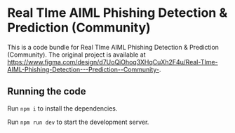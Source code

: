 
  # Real TIme AIML Phishing Detection & Prediction (Community)

  This is a code bundle for Real TIme AIML Phishing Detection & Prediction (Community). The original project is available at https://www.figma.com/design/d7UoQiOhoq3XHqCuXh2F4u/Real-TIme-AIML-Phishing-Detection---Prediction--Community-.

  ## Running the code

  Run `npm i` to install the dependencies.

  Run `npm run dev` to start the development server.
  